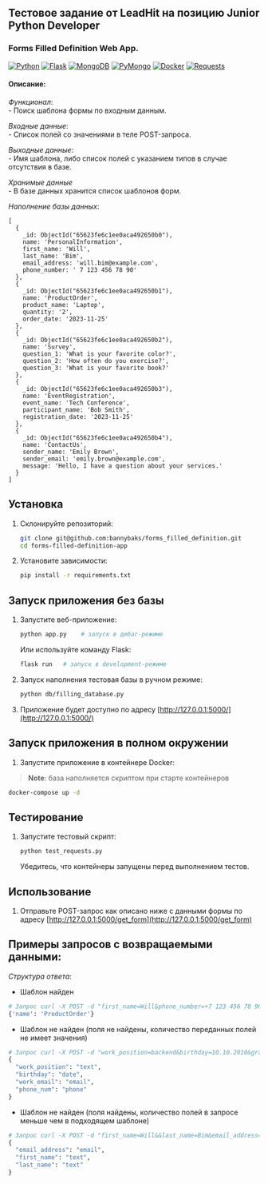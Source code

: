 ##  Тестовое задание от LeadHit на позицию Junior Python Developer

###  Forms Filled Definition Web App.

[![Python](https://img.shields.io/badge/Python-3.x-blue.svg)](https://www.python.org/)
[![Flask](https://img.shields.io/badge/Flask-2.0-green.svg)](https://flask.palletsprojects.com/en/2.0.x/)
[![MongoDB](https://img.shields.io/badge/MongoDB-5.0-brightgreen.svg)](https://www.mongodb.com/)
[![PyMongo](https://img.shields.io/badge/PyMongo-3.12-brightgreen.svg)](https://pymongo.readthedocs.io/en/stable/)
[![Docker](https://img.shields.io/badge/Docker-Latest-blue.svg)](https://www.docker.com/)
[![Requests](https://img.shields.io/badge/Requests-2.26-orange.svg)](https://docs.python-requests.org/en/latest/)

####  Описание:
*Функционал*:<br>
	- Поиск шаблона формы по входным данным.<br>		 	

*Входные данные*:<br>
	- Список полей со значениями в теле POST-запроса.<br>

*Выходные данные*:<br>
	- Имя шаблона, либо список полей с указанием типов в случае отсутствия в базе.<br>

*Хранимые данные*<br>
	- В базе данных хранится список шаблонов форм.<br>

*Наполнение базы данных*:
```MongoDB
[
  {
    _id: ObjectId("65623fe6c1ee0aca492650b0"),
    name: 'PersonalInformation',
    first_name: 'Will',
    last_name: 'Bim',
    email_address: 'will.bim@example.com',
    phone_number: ' 7 123 456 78 90'
  },
  {
    _id: ObjectId("65623fe6c1ee0aca492650b1"),
    name: 'ProductOrder',
    product_name: 'Laptop',
    quantity: '2',
    order_date: '2023-11-25'
  },
  {
    _id: ObjectId("65623fe6c1ee0aca492650b2"),
    name: 'Survey',
    question_1: 'What is your favorite color?',
    question_2: 'How often do you exercise?',
    question_3: 'What is your favorite book?'
  },
  {
    _id: ObjectId("65623fe6c1ee0aca492650b3"),
    name: 'EventRegistration',
    event_name: 'Tech Conference',
    participant_name: 'Bob Smith',
    registration_date: '2023-11-25'
  },
  {
    _id: ObjectId("65623fe6c1ee0aca492650b4"),
    name: 'ContactUs',
    sender_name: 'Emily Brown',
    sender_email: 'emily.brown@example.com',
    message: 'Hello, I have a question about your services.'
  }
]
```


## Установка
1. Склонируйте репозиторий:

    ```bash
    git clone git@github.com:bannybaks/forms_filled_definition.git
    cd forms-filled-definition-app
    ```

2. Установите зависимости:

    ```bash
    pip install -r requirements.txt
    ```

## Запуск приложения без базы

1. Запустите веб-приложение:

    ```bash
    python app.py    # запуск в дебаг-режиме
    ```

   Или используйте команду Flask:

    ```bash
    flask run   # запуск в development-режиме
    ```
2. Запуск наполнения тестовая базы в ручном режиме:
   
   ```bash
   python db/filling_database.py
   ```
 
3. Приложение будет доступно по адресу [http://127.0.0.1:5000/](http://127.0.0.1:5000/)

## Запуск приложения в полном окружении

1. Запустите приложение в контейнере Docker:
  > **Note**: база наполняется скриптом при старте контейнеров

  ```bash
  docker-compose up -d
  ```

## Тестирование

1. Запустите тестовый скрипт:

    ```bash
    python test_requests.py
    ```

   Убедитесь, что контейнеры запущены перед выполнением тестов.

## Использование

1. Отправьте POST-запрос как описано ниже с данными формы по адресу [http://127.0.0.1:5000/get_form](http://127.0.0.1:5000/get_form)

## Примеры запросов с возвращаемыми данными:

*Структура ответа*:
- Шаблон найден
```python
# Запрос curl -X POST -d "first_name=Will&phone_number=+7 123 456 78 90&last_name=Bim&email_address=will.bim@example.com" http://127.0.0.1:5000/get_form
{'name': 'ProductOrder'}
```
- Шаблон не найден (поля не найдены, количество переданных полей не имеет значения)
```python
# Запрос curl -X POST -d "work_position=backend&birthday=10.10.2010&grade=junior&work_email=dev@mail.com&contact=+7 999 999 22 22" http://127.0.0.1:5000/get_forms
{
  "work_position": "text",
  "birthday": "date",
  "work_email": "email",
  "phone_num": "phone"
}
```
- Шаблон не найден (поля найдены, количество полей в запросе меньше чем в подходящем шаблоне)
```python
# Запрос curl -X POST -d "first_name=Will&&last_name=Bim&email_address=will.bim@example.com" http://127.0.0.1:5000/get_form
{
  "email_address": "email",
  "first_name": "text",
  "last_name": "text"
}
```
